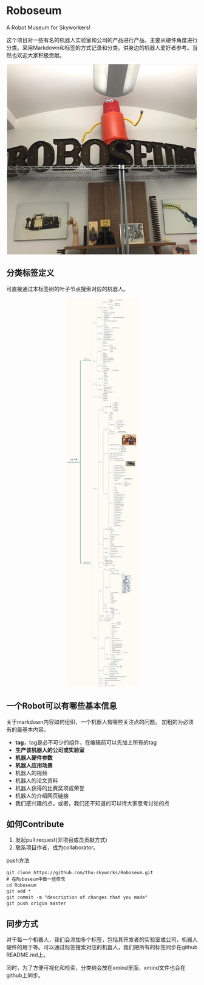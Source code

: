# Roboseum
A Robot Museum for Skyworkers!

这个项目对一些有名的机器人实验室和公司的产品进行产品，主要从硬件角度进行分类。采用Markdown和标签的方式记录和分类。供身边的机器人爱好者参考。当然也欢迎大家积极贡献。

<div align = center><img src="meta/pic/roboseum.jpg" width="500" ></div>

## 分类标签定义
可直接通过本标签树的叶子节点搜索对应的机器人。

<center><img src="meta/pic/examplev2.png"></center>

## 一个Robot可以有哪些基本信息
关于markdown内容如何组织，一个机器人有哪些关注点的问题。
加粗的为必须有的最基本内容。

- **tag**，tag是必不可少的组件，在编辑前可以先加上所有的tag
- **生产该机器人的公司或实验室**
- **机器人硬件参数**
- **机器人应用场景**
- 机器人的视频
- 机器人的论文资料
- 机器人获得的比赛奖项或荣誉
- 机器人的介绍网页链接
- 我们感兴趣的点，或者，我们还不知道的可以待大家思考讨论的点

## 如何Contribute
1. 发起pull request(非项目成员贡献方式)
2. 联系项目作者，成为collaborator。

push方法

	git clone https://github.com/thu-skyworks/Roboseum.git
	# 在Roboseum中做一些修改
	cd Roboseum
	git add *
	git commit -m "description of changes that you made"
	git push origin master

## 同步方式
对于每一个机器人，我们会添加多个标签，包括其开发者的实验室或公司，机器人硬件的用于等。可以通过标签搜索对应的机器人，我们把所有的标签同步在github README.md上。

同时，为了方便可视化和检索，分类树会放在xmind里面，xmind文件也会在github上同步。
